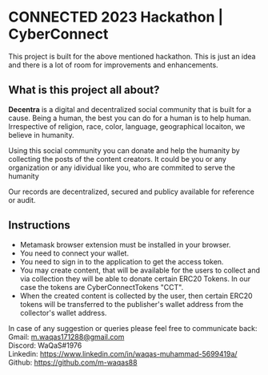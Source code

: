 # CONNECTED 2023 Hackathon | CyberConnect
This project is built for the above mentioned hackathon. This is just an idea and there is a lot of room for improvements and enhancements.

## What is this project all about?
**Decentra** is a digital and decentralized social community that is built for a cause. Being a human, the best you can do for a human is to help human. Irrespective of religion, race, color, language, geographical locaiton, we believe in humanity.

Using this social community you can donate and help the humanity by collecting the posts of the content creators. It could be you or any organization or any idividual like you, who are commited to serve the humanity

Our records are decentralized, secured and publicy available for reference or audit.

## Instructions
- Metamask browser extension must be installed in your browser.
- You need to connect your wallet.
- You need to sign in to the application to get the access token.
- You may create content, that will be available for the users to collect and via collection they will be able to donate certain ERC20 Tokens. In our case the tokens are CyberConnectTokens "CCT".
- When the created content is collected by the user, then certain ERC20 tokens will be transferred to the publisher's wallet address from the collector's wallet address.


In case of any suggestion or queries please feel free to communicate back:</br>
Gmail: m.waqas171288@gmail.com<br />
Discord: WaQaS#1976<br />
Linkedin: https://www.linkedin.com/in/waqas-muhammad-5699419a/<br />
Github: https://github.com/m-waqas88